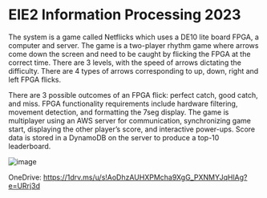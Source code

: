 # EIE2 Information Processing 2023

The system is a game called Netflicks which uses a DE10 lite board FPGA, a computer and server. The game is a two-player rhythm game where arrows come down the screen and need to be caught by flicking the FPGA at the correct time. There are 3 levels, with the speed of arrows dictating the difficulty. There are 4 types of arrows corresponding to up, down, right and left FPGA flicks.

There are 3 possible outcomes of an FPGA flick: perfect catch, good catch, and miss. FPGA functionality requirements include hardware filtering,
movement detection, and formatting the 7seg display. The game is multiplayer using an AWS server for communication, synchronizing game start, displaying the other player’s score, and interactive power-ups. Score data is stored in a DynamoDB on the server to produce a top-10 leaderboard.

![image](https://github.com/nlewxxs/information-not-processing/assets/69715492/e7fd0077-de35-42c6-92d4-745c81533d6c)


OneDrive: https://1drv.ms/u/s!AoDhzAUHXPMcha9XgG_PXNMYJqHlAg?e=URrj3d
